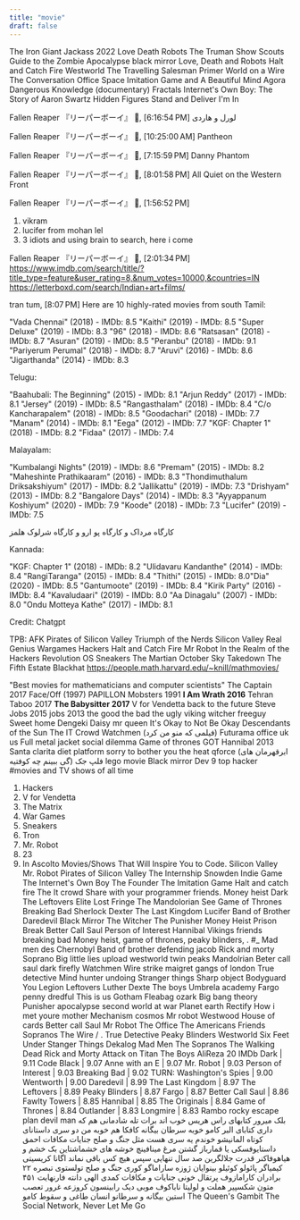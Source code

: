 ```yaml
---
title: "movie"
draft: false
---
```

The Iron Giant
Jackass 2022
Love Death Robots
The Truman Show
Scouts Guide to the Zombie Apocalypse
black mirror
Love, Death and Robots
Halt and Catch Fire
Westworld
The Travelling Salesman
Primer
World on a Wire
The Conversation
Office Space
Imitation Game and A Beautiful Mind
Agora
Dangerous Knowledge (documentary)
Fractals
Internet's Own Boy: The Story of Aaron Swartz
Hidden Figures
Stand and Deliver
I'm In

Fallen Reaper 『リーパーボーイ』⁪⁬⁮ 🦦, [6:16:54 PM]
لورل و هاردی

Fallen Reaper 『リーパーボーイ』⁪⁬⁮ 🦦, [10:25:00 AM]
Pantheon

Fallen Reaper 『リーパーボーイ』⁪⁬⁮ 🦦, [7:15:59 PM]
Danny Phantom

Fallen Reaper 『リーパーボーイ』⁪⁬⁮ 🦦, [8:01:58 PM]
All Quiet on the Western Front

Fallen Reaper 『リーパーボーイ』⁪⁬⁮ 🦦, [1:56:52 PM]
1) vikram
2) lucifer from mohan lel
3) 3 idiots
and using brain to search, here i come

Fallen Reaper 『リーパーボーイ』⁪⁬⁮ 🦦, [2:01:34 PM]
https://www.imdb.com/search/title/?title_type=feature&user_rating=8,&num_votes=10000,&countries=IN
https://letterboxd.com/search/Indian+art+films/



tran tum, [8:07 PM]
Here are 10 highly-rated movies from south 
Tamil:

"Vada Chennai" (2018) - IMDb: 8.5
"Kaithi" (2019) - IMDb: 8.5
"Super Deluxe" (2019) - IMDb: 8.3
"96" (2018) - IMDb: 8.6
"Ratsasan" (2018) - IMDb: 8.7
"Asuran" (2019) - IMDb: 8.5
"Peranbu" (2018) - IMDb: 9.1
"Pariyerum Perumal" (2018) - IMDb: 8.7
"Aruvi" (2016) - IMDb: 8.6
"Jigarthanda" (2014) - IMDb: 8.3

Telugu:

"Baahubali: The Beginning" (2015) - IMDb: 8.1
"Arjun Reddy" (2017) - IMDb: 8.1
"Jersey" (2019) - IMDb: 8.5
"Rangasthalam" (2018) - IMDb: 8.4
"C/o Kancharapalem" (2018) - IMDb: 8.5
"Goodachari" (2018) - IMDb: 7.7
"Manam" (2014) - IMDb: 8.1
"Eega" (2012) - IMDb: 7.7
"KGF: Chapter 1" (2018) - IMDb: 8.2
"Fidaa" (2017) - IMDb: 7.4

Malayalam:

"Kumbalangi Nights" (2019) - IMDb: 8.6
"Premam" (2015) - IMDb: 8.2
"Maheshinte Prathikaaram" (2016) - IMDb: 8.3
"Thondimuthalum Driksakshiyum" (2017) - IMDb: 8.2
"Jallikattu" (2019) - IMDb: 7.3
"Drishyam" (2013) - IMDb: 8.2
"Bangalore Days" (2014) - IMDb: 8.3
"Ayyappanum Koshiyum" (2020) - IMDb: 7.9
"Koode" (2018) - IMDb: 7.3
"Lucifer" (2019) - IMDb: 7.5

کارگاه مرداک و کارگاه پو ارو و کارگاه شرلوک هلمز

Kannada:

"KGF: Chapter 1" (2018) - IMDb: 8.2
"Ulidavaru Kandanthe" (2014) - IMDb: 8.4
"RangiTaranga" (2015) - IMDb: 8.4
"Thithi" (2015) - IMDb: 8.0"Dia" (2020) - IMDb: 8.5
"Gantumoote" (2019) - IMDb: 8.4
"Kirik Party" (2016) - IMDb: 8.4
"Kavaludaari" (2019) - IMDb: 8.0
"Aa Dinagalu" (2007) - IMDb: 8.0
"Ondu Motteya Kathe" (2017) - IMDb: 8.1

Credit: Chatgpt

TPB: AFK
Pirates of Silicon Valley
Triumph of the Nerds
Silicon Valley
Real Genius
Wargames
Hackers
Halt and Catch Fire
Mr Robot
In the Realm of the Hackers
Revolution OS
Sneakers
The Martian
October Sky
Takedown
The Fifth Estate
Blackhat
https://people.math.harvard.edu/~knill/mathmovies/

"Best movies for mathematicians and computer scientists"
The Captain 2017
Face/Off (1997)
PAPILLON
Mobsters 1991
**I Am Wrath 2016**
Tehran Taboo 2017
**The Babysitter 2017**
V for Vendetta
back to the future
Steve Jobs 2015
jobs 2013
the good the bad the ugly
viking
witcher
freeguy
Sweet home
Dengeki Daisy
mr queen
It's Okay to Not Be Okay
Descendants of the Sun
The IT Crowd
Watchmen
(فیلمی که منو من کرد)
Futurama
office uk us
Full metal jacket
social dilemma
Game of thrones
GOT
Hannibal 2013
Santa clarita diet
platform
sorry to bother you
the heat
qforce (ابرقهرمان های گی ببینم چه کوفتیه)
فلپ جک
lego movie
Black mirror
Dev
9 top hacker #movies and TV shows of all time
1. Hackers
2. V for Vendetta
3. The Matrix
4. War Games
5. Sneakers
6. Tron
7. Mr. Robot
8. 23
9. In Ascolto
Movies/Shows That Will Inspire You to Code.
Silicon Valley
Mr. Robot
Pirates of Silicon Valley
The Internship
Snowden
Indie Game
The Internet's Own Boy
The Founder
The Imitation Game
Halt and catch fire
The It crowd
Share with your programmer friends.
Money heist
Dark
The Leftovers
Elite
Lost
Fringe
The Mandolorian
See
Game of Thrones
Breaking Bad
Sherlock
Dexter
The Last Kingdom
Lucifer
Band of Brother
Daredevil
Black Mirror
The Witcher
The Punisher
Money Heist
Prison Break
Better Call Saul
Person of Interest
Hannibal
Vikings
friends breaking bad Money heist, game of thrones, peaky blinders,
. #_
Mad men
des
Chernobyl
Band of brother
defending jacob
Rick and morty
Soprano
Big little lies
upload
westworld
twin peaks
Mandolrian
Beter call saul
dark
firefly
Watchmen
Wire
strike
maigret
gangs of london
True detective
Mind hunter
undoing
Stranger things
Sharp object
Bodyguard
You
Legion
Leftovers
Luther
Dexte
The boys
Umbrela academy
Fargo
penny dredful
This is us
Gotham
Fleabag
ozark
Big bang theory
Punisher
apocalypse second world at war
Planet earth
Rectify
How i met youre mother
Mechanism
cosmos
Mr robot
Westwood
House of cards
Better call Saul
Mr Robot
The Office
The Americans
Friends
Sopranos
The Wire
/ .
True Detective
Peaky Blinders
Westworld
Six Feet Under
Stanger Things
Dekalog
Mad Men
The Sopranos
The Walking Dead
Rick and Morty
Attack on Titan
The Boys
AliReza
20 IMDb
Dark | 9.11
Code Black | 9.07
Anne with an E | 9.07
Mr. Robot | 9.03
Person of Interest | 9.03
Breaking Bad | 9.02
TURN: Washington's Spies | 9.00
Wentworth | 9.00
Daredevil | 8.99
The Last Kingdom | 8.97
The Leftovers | 8.89
Peaky Blinders | 8.87
Fargo | 8.87
Better Call Saul | 8.86
Fawlty Towers | 8.85
Hannibal | 8.85
The Originals | 8.84
Game of Thrones | 8.84
Outlander | 8.83
Longmire | 8.83
Rambo 
rocky 
escape plan
devil man
بلک میرور
کتابهای راس هریس خوب اند برات
تله شادمانی هم که داری
کتابای البر کامو خوبه
سرطان بیگانه
کافکا هم خوبه من دو سری داستانای کوتاه المانیشو خوندم
یه سری هست مثل جنگ و صلح
جنایات مکافات
احمق داستایوفسکی
یا قمارباز
گشتن مرغ مینافینچ
خوشه های خشماشتاین بک
خشم و هیاهوفاکنر
قدرت جلالگرین
صد سال تنهایی
سپس هیچ کس باقی نماند اگانا کریسیتی
کیمیاگر پائولو کوئیلو
بینوایان
ژوزه ساراماگو کوری
جنگ و صلح تولستوی
تبصره ۲۲
برادران کارامازوف
پرتقال خونی
جنایات و مکافات
کمدی الهی دانته
فارنهایت ۴۵۱
متون شکسپیر هملت و
لولیتا ناباکوف
موبی دیک
رابینسون کروزعه
غرور تعصب استین
بیگانه و سرطانو انسان طاغی و سقوط کامو
The Queen's Gambit
The Social Network, Never Let Me Go

